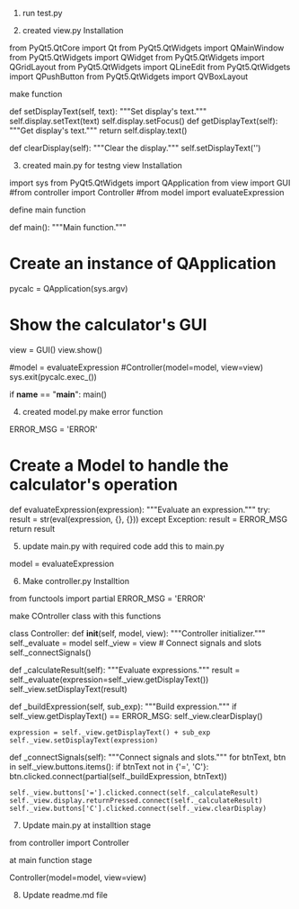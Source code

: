 1) run test.py

2) created view.py
Installation

from PyQt5.QtCore import Qt
from PyQt5.QtWidgets import QMainWindow
from PyQt5.QtWidgets import QWidget
from PyQt5.QtWidgets import QGridLayout
from PyQt5.QtWidgets import QLineEdit
from PyQt5.QtWidgets import QPushButton
from PyQt5.QtWidgets import QVBoxLayout

make function

def setDisplayText(self, text):
    """Set display's text."""
    self.display.setText(text)
    self.display.setFocus()
def getDisplayText(self):
    """Get display's text."""
    return self.display.text()

def clearDisplay(self):
    """Clear the display."""
    self.setDisplayText('')

3) created main.py for testng view
Installation

import sys
from PyQt5.QtWidgets import QApplication
from view import GUI
#from controller import Controller
#from  model import evaluateExpression

define main function

def main():
"""Main function."""
# Create an instance of QApplication
pycalc = QApplication(sys.argv)
# Show the calculator's GUI
view = GUI()
view.show()

#model = evaluateExpression
#Controller(model=model, view=view)
sys.exit(pycalc.exec_())

if __name__ == "__main__":
    main()  

4) created model.py
make error function

ERROR_MSG = 'ERROR'
# Create a Model to handle the calculator's operation
def evaluateExpression(expression):
    """Evaluate an expression."""
    try:
        result = str(eval(expression, {}, {})) 
    except Exception:
        result = ERROR_MSG  
return result

5) update main.py with required code
add this to main.py

model = evaluateExpression

6) Make controller.py
Installtion

from functools import partial
ERROR_MSG = 'ERROR'

make COntroller class with this functions

class Controller:
def __init__(self, model, view):
    """Controller initializer."""
    self._evaluate = model
    self._view 	   = view
    # Connect signals and slots
    self._connectSignals()

def _calculateResult(self):
    """Evaluate expressions."""
    result = self._evaluate(expression=self._view.getDisplayText())
    self._view.setDisplayText(result)

def _buildExpression(self, sub_exp):
    """Build expression."""
    if self._view.getDisplayText() == ERROR_MSG:
        self._view.clearDisplay()

    expression = self._view.getDisplayText() + sub_exp  
    self._view.setDisplayText(expression)
def _connectSignals(self):
    """Connect signals and slots."""
    for btnText, btn in self._view.buttons.items():
        if btnText not in {'=', 'C'}:
            btn.clicked.connect(partial(self._buildExpression, btnText))

    self._view.buttons['='].clicked.connect(self._calculateResult)
    self._view.display.returnPressed.connect(self._calculateResult)
    self._view.buttons['C'].clicked.connect(self._view.clearDisplay)

7) Update main.py
at installtion stage

from controller import Controller

at main function stage

Controller(model=model, view=view)

8) Update readme.md file

